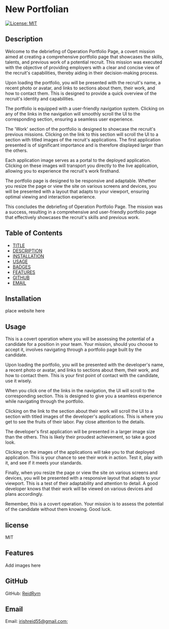 # New Portfolian


[![License: MIT](https://img.shields.io/badge/License-MIT-yellow.svg)](https://opensource.org/licenses/MIT)


## Description

Welcome to the debriefing of Operation Portfolio Page, a covert mission aimed at creating a comprehensive portfolio page that showcases the skills, talents, and previous work of a potential recruit. This mission was executed with the objective of providing employers with a clear and concise view of the recruit's capabilities, thereby aiding in their decision-making process.

Upon loading the portfolio, you will be presented with the recruit's name, a recent photo or avatar, and links to sections about them, their work, and how to contact them. This is designed to provide a quick overview of the recruit's identity and capabilities.

The portfolio is equipped with a user-friendly navigation system. Clicking on any of the links in the navigation will smoothly scroll the UI to the corresponding section, ensuring a seamless user experience.

The 'Work' section of the portfolio is designed to showcase the recruit's previous missions. Clicking on the link to this section will scroll the UI to a section with titled images of the recruit's applications. The first application presented is of significant importance and is therefore displayed larger than the others.

Each application image serves as a portal to the deployed application. Clicking on these images will transport you directly to the live application, allowing you to experience the recruit's work firsthand.

The portfolio page is designed to be responsive and adaptable. Whether you resize the page or view the site on various screens and devices, you will be presented with a layout that adapts to your viewport, ensuring optimal viewing and interaction experience.

This concludes the debriefing of Operation Portfolio Page. The mission was a success, resulting in a comprehensive and user-friendly portfolio page that effectively showcases the recruit's skills and previous work.





## Table of Contents

* [TITLE](#title)
* [DESCRIPTION](#description)
* [INSTALLATION](#installation)
* [USAGE](#usage)
* [BADGES](#badges)
* [FEATURES](#features)
* [GITHUB](#github)
* [EMAIL](#email)





## Installation
place website here


## Usage

This is a covert operation where you will be assessing the potential of a candidate for a position in your team. Your mission, should you choose to accept it, involves navigating through a portfolio page built by the candidate.

Upon loading the portfolio, you will be presented with the developer's name, a recent photo or avatar, and links to sections about them, their work, and how to contact them. This is your first point of contact with the candidate, use it wisely.

When you click one of the links in the navigation, the UI will scroll to the corresponding section. This is designed to give you a seamless experience while navigating through the portfolio.

Clicking on the link to the section about their work will scroll the UI to a section with titled images of the developer's applications. This is where you get to see the fruits of their labor. Pay close attention to the details.

The developer's first application will be presented in a larger image size than the others. This is likely their proudest achievement, so take a good look.

Clicking on the images of the applications will take you to that deployed application. This is your chance to see their work in action. Test it, play with it, and see if it meets your standards.

Finally, when you resize the page or view the site on various screens and devices, you will be presented with a responsive layout that adapts to your viewport. This is a test of their adaptability and attention to detail. A good developer knows that their work will be viewed on various devices and plans accordingly.

Remember, this is a covert operation. Your mission is to assess the potential of the candidate without them knowing. Good luck.


## license
MIT

## Features  
Add images here


## GitHub
GitHub: [ReidRym](https://github.com/ReidRym)


## Email
Email: [irishreid55@gmail.com](mailto:irishreid55@gmail.com);










